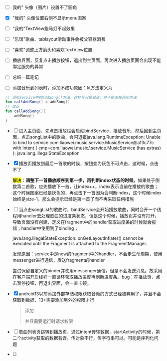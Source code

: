 - [ ] 我的" 头像（图片）设置不了圆角

- [x] "我的" 头像位置右侧不显示menu图案

- [ ] "我的"TextView跑马灯不起效果

- [ ] "乐馆"歌曲、tablayout滑动事件会被父容器消费

- [ ] "喜欢"调整上方箭头和喜欢TextView位置

- [ ] 播放界面，反复点击播放按钮，退出到主页面，再次进入播放页面会出现不能绑定服务的异常

- [ ] 总结一篇笔记

- [ ] 添加音乐到列表时，添加不成功原因：kt方法定义为

```kotlin
// 调用service中的addSong()方法，这样写只是赋值，并不能直接调用方法
fun callAddSong() = addSong()
// 改正
fun callAddSong(){
    addSong()
}
```

- [ ] 进入主页面，先点击播放栏会启动bindService，播放音乐，然后回到主页面，点击songList中的歌曲，会闪退报java.lang.RuntimeException: Unable to bind to service com.liaowei.music.service.MusicService@a13c77c with Intent { cmp=com.liaowei.music/.service.MusicService (has extras) }: java.lang.IllegalStateException

- [x] 播放页播放到最后一首歌的时候，按钮变为灰色不可点击，这时候，点击不了
  
  <mark>解决</mark>：**调整下一首播放顺序到第一步，再判断index状态的时候**，如果处于倒数第二首歌，应先播放下一首，让index++，index表示当前在播放的歌曲；这个时候图案已经是灰色的，再点击下一首因为会判断index，这个时候index始终是size-1，那么会提示已经是第一首了而不再采取任何措施

- [ ] 当点击songList的歌曲时，bindService会开始播放歌曲，同时会开一个线程用handler去处理歌曲的进度条状态，但是这个时候，播放页并没有打开，导致页面没有创建，定义在fragment中的handler获取进度条的时候就会报错；handler中使用到了binding；
  
  java.lang.IllegalStateException: onGetLayoutInflater() cannot be executed until the Fragment is attached to the FragmentManager.
  
  发现原因：service中是new的fragment中的handler，不会走生命周期，使用messenger进行通信，发送fragment的handler
  
  尝试保留自定义的binder并使用messenger通信，但是不会发送消息。故采用在客户端开启线程一直循环获取播放进度再刷新进度条。bug：在播放页，点击暂停按钮，再退出界面，会一直卡顿。

- [x] android13以前添加外部存储权限获取音频的方式已经被弃用了，并且不会获取到数据，13+需要添加另外的权限才行
  
  > 添加
  > 
  > <uses-permission android:name="android.permission.READ_MEDIA_AUDIO" />
  > 
  > 并且需要运行时请求权限

- [ ] 歌曲列表页跳转到播放页，通过intent传输数据，startActivity的时候，第二个activity获取的数据有误。传对象不行，传字符串可以。可能是序列化问题

- [ ] 
